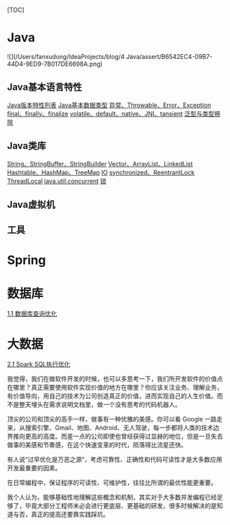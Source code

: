 [TOC]

# Java
![](/Users/fanxudong/IdeaProjects/blog/4 Java/assert/B6542EC4-09B7-44D4-9ED9-7B017DE6698A.png)

## Java基本语言特性
[Java版本特性列表](4%20Java/Java版本特性列表.md)
[Java基本数据类型](4%20Java/Java的数据类型.md)
[异常、Throwable、Error、Exception](4%20Java/Java异常层次结构.md)
[final、finally、finalize](4%20Java/final、finally、finalize.md)
[volatile、default、native、JNI、tansient](4%20Java/volatile、default、native、JNI、tansient.md)
[泛型与类型擦除](4%20Java/泛型与类型擦除.md)

## Java类库
[String、StringBuffer、StringBuilder](4%20Java/String、StringBuffer、StringBuilder.md)
[Vector、ArrayList、LinkedList](4%20Java/Vector、ArrayList、LinkedList.md)
[Hashtable、HashMap、TreeMap](4%20Java/Hashtable、HashMap、TreeMap.md)
[IO](4%20Java/Java%20IO.md)
[synchronized、ReentrantLock](4%20Java/synchronized和ReentrantLock.md)
[ThreadLocal](4%20Java/ThreadLocal.md)
[java.util.concurrent](4%20Java/并发包.md)
[锁](4%20Java/锁.md)

## Java虚拟机
[](4%20Java/Java运行时数据区.md)
[](4%20Java/Java对象的引用.md)
[](4%20Java/类的生命周期.md)
[](4%20Java/ClassLoader、类加载过程、双亲委派模型.md)
[](4%20Java/Java内存模型.md)



[](4%20Java/垃圾收集.md)

[](4%20Java/Java线程的生命周期.md)
[](4%20Java/Java线程池.md)



## 工具

[](4%20Java/JDK的命令行工具.md)

# Spring

# 数据库

[1.1 数据库查询优化](1%20数据库/1.1%20数据库查询优化.md)

# 大数据

[2.1 Spark SQL执行优化](2%20大数据/2.1%20Spark%20SQL执行优化.md)



我觉得，我们在做软件开发的时候，也可以多思考一下，我们所开发软件的价值点在哪里？真正需要使用软件实现价值的地方在哪里？你应该关注业务、理解业务，有价值导向，用自己的技术为公司创造真正的价值，进而实现自己的人生价值。而不是整天埋头在需求说明文档里，做一个没有思考的代码机器人。



顶尖的公司和顶尖的高手一样，做事有一种优雅的美感。你可以看 Google 一路走来，从搜索引擎、Gmail、地图、Android、无人驾驶，每一步都将人类的技术边界推向更高的高度。而差一点的公司即使也曾经获得过显赫的地位，但是一旦失去做事的美感和节奏感，在这个快速变革的时代，陨落得比流星还快。



有人说“过早优化是万恶之源”，考虑可靠性、正确性和代码可读性才是大多数应用开发最重要的因素。



在日常编程中，保证程序的可读性、可维护性，往往比所谓的最优性能更重要。



我个人认为，能够基础性地理解这些概念和机制，其实对于大多数并发编程已经足够了，毕竟大部分工程师未必会进行更底层、更基础的研发，很多时候解决的是知道与否，真正的提高还要靠实践踩坑。